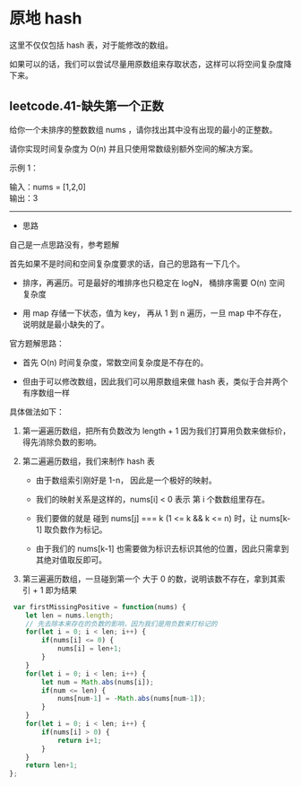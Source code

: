 # 原地 hash    

这里不仅仅包括 hash 表，对于能修改的数组。            

如果可以的话，我们可以尝试尽量用原数组来存取状态，这样可以将空间复杂度降下来。          

## leetcode.41-缺失第一个正数          

给你一个未排序的整数数组 nums ，请你找出其中没有出现的最小的正整数。         

请你实现时间复杂度为 O(n) 并且只使用常数级别额外空间的解决方案。        

示例 1：        

输入：nums = [1,2,0]          
输出：3        

---          

- 思路        

自己是一点思路没有，参考题解            

首先如果不是时间和空间复杂度要求的话，自己的思路有一下几个。          

- 排序，再遍历。可是最好的堆排序也只稳定在 logN， 桶排序需要 O(n) 空间复杂度         

- 用 map 存储一下状态，值为 key， 再从 1 到 n 遍历，一旦 map 中不存在，说明就是最小缺失的了。          

官方题解思路：          

- 首先 O(n) 时间复杂度，常数空间复杂度是不存在的。             

- 但由于可以修改数组，因此我们可以用原数组来做 hash 表，类似于合并两个有序数组一样           

具体做法如下：          

1. 第一遍遍历数组，把所有负数改为 length + 1 因为我们打算用负数来做标价，得先消除负数的影响。          

2. 第二遍遍历数组，我们来制作 hash 表            

    - 由于数组索引刚好是 1-n， 因此是一个极好的映射。           

    - 我们的映射关系是这样的，nums[i] < 0 表示 第 i 个数数组里存在。           

    - 我们要做的就是 碰到 nums[j] === k (1 <= k && k <= n) 时，让 nums[k-1] 取负数作为标记。         
    
    - 由于我们的 nums[k-1] 也需要做为标识去标识其他的位置，因此只需拿到其绝对值取反即可。             

3. 第三遍遍历数组，一旦碰到第一个 大于 0 的数，说明该数不存在，拿到其索引 + 1 即为结果            

```js
 var firstMissingPositive = function(nums) {
    let len = nums.length;
    // 先去除本来存在的负数的影响，因为我们是用负数来打标记的
    for(let i = 0; i < len; i++) {
        if(nums[i] <= 0) {
            nums[i] = len+1;
        }
    }
    for(let i = 0; i < len; i++) {
        let num = Math.abs(nums[i]);
        if(num <= len) {
            nums[num-1] = -Math.abs(nums[num-1]);
        }
    }
    for(let i = 0; i < len; i++) {
        if(nums[i] > 0) {
            return i+1;
        }
    }
    return len+1;
};
```

